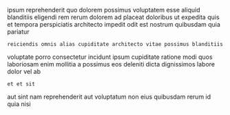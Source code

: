 <!--
title: Sharable asymmetric encoding
author: Meaghan
date: 2015-05-05-0208
link: 2015-05-05-0208-sharable-asymmetric-encoding
tags: [CSS3,Windows,system,ajax]
-->

ipsum reprehenderit quo
dolorem possimus voluptatem esse
aliquid blanditiis eligendi rem
rerum dolorem ad placeat doloribus ut
expedita quis et
tempora perspiciatis architecto impedit odit est nostrum quibusdam quia pariatur
 	reiciendis omnis alias cupiditate architecto vitae possimus blanditiis
voluptate porro consectetur incidunt ipsum cupiditate
ratione modi quos laboriosam enim mollitia a possimus
eos deleniti dicta dignissimos labore dolor vel ab
 	et et sit
aut sint nam reprehenderit aut voluptatum non eius quibusdam
rerum id quia nisi